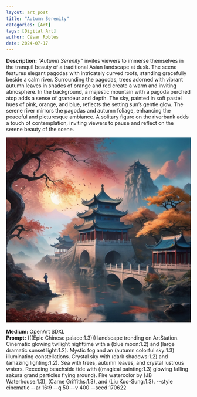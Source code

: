 ```yaml
---
layout: art_post
title: "Autumn Serenity"
categories: [Art]
tags: [Digital Art]
author: César Robles
date: 2024-07-17
---
```

**Description:** *“Autumn Serenity”* invites viewers to immerse themselves in the tranquil beauty of a traditional Asian landscape at dusk. The scene features elegant pagodas with intricately curved roofs, standing gracefully beside a calm river. Surrounding the pagodas, trees adorned with vibrant autumn leaves in shades of orange and red create a warm and inviting atmosphere. In the background, a majestic mountain with a pagoda perched atop adds a sense of grandeur and depth. The sky, painted in soft pastel hues of pink, orange, and blue, reflects the setting sun’s gentle glow. The serene river mirrors the pagodas and autumn foliage, enhancing the peaceful and picturesque ambiance. A solitary figure on the riverbank adds a touch of contemplation, inviting viewers to pause and reflect on the serene beauty of the scene.

![Autumn Serenity](/imag/digital_art/autumn_serenity.jpg)

**Medium:** OpenArt SDXL\
**Prompt:** (((Epic Chinese palace:1.3))) landscape trending on ArtStation. Cinematic glowing twilight nighttime with a (blue moon:1.2) and (large dramatic sunset light:1.2). Mystic fog and an (autumn colorful sky:1.3) illuminating constellations. Crystal sky with (dark shadows:1.2) and (amazing lighting:1.2). Sea with trees, autumn leaves, and crystal lustrous waters. Receding beachside tide with ((magical painting:1.3) glowing falling sakura grand particles flying around). Fire watercolor by (JB Waterhouse:1.3), (Carne Griffiths:1.3), and (Liu Kuo-Sung:1.3). --style cinematic --ar 16:9 --q 50 --v 400 --seed 170622